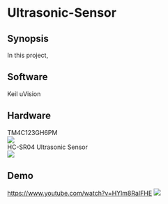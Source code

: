 # Ultrasonic-Sensor
## Synopsis
In this project, 
## Software
Keil uVision<br/>
## Hardware
TM4C123GH6PM<br/>
![](https://www.ti.com/content/dam/ticom/images/products/ic/processors/evm-boards/ek-tm4c123gxl-angled.png:large)<br/>
HC-SR04 Ultrasonic Sensor<br/>
![](https://cdn.sparkfun.com/r/455-455/assets/parts/1/3/5/0/8/15569-Ultrasonic_Distance_Sensor_-_HC-SR04-01a.jpg)<br/>
## Demo
https://www.youtube.com/watch?v=HYlm8RaIFHE
[![](https://img.youtube.com/vi/HYlm8RaIFHE/0.jpg)](https://www.youtube.com/watch?v=HYlm8RaIFHE)
